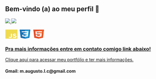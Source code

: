 ## Bem-vindo (a) ao meu perfil 🤝 ##

<div>
    <a href=">https://github.com/TheusAugusto"</a>
    <img height="180emm" src="https://github-readme-stats.vercel.app/api?username=TheusAugusto&show_icons=true&theme=dracula&include_all_commits=true&count_private=true>"/>
    <img height="180em" src="https://github-readme-stats.vercel.app/api/top-langs/?username=TheusAugusto&layout=compact&langs_count=6&theme=dracula"/>
</div>

<div style="display: inline-block"><br>
  <img align="center" alt="Js" height="30" width="40" src="https://raw.githubusercontent.com/devicons/devicon/master/icons/javascript/javascript-plain.svg">
  <img align="center" alt="HTML" height="30" width="40" src="https://raw.githubusercontent.com/devicons/devicon/master/icons/css3/css3-original.svg">
  <img align="center" alt="HTML" height="30" width="40" src="https://raw.githubusercontent.com/devicons/devicon/master/icons/html5/html5-original.svg">

  </div>

  <br>

  ### Pra mais informações entre em contato comigo link abaixo!

  <div>
     <a href="https://theusaugusto.github.io/portifolio-simplificado/" target="_blank">Clique aqui para acessar meu portfólio e ter mais informações.</a>
     <div>  
     </div>
     <h4>Gmail: m.augusto.l.c@gmail.com</h4>

  </div>

